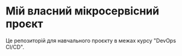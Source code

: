 # Мій власний мікросервісний проєкт
Це репозиторій для навчального проєкту в межах курсу "DevOps CI/CD".
